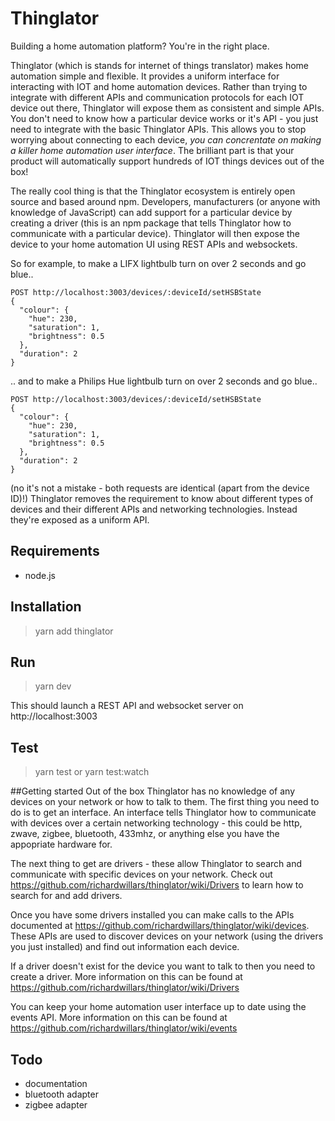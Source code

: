 # Thinglator

Building a home automation platform? You're in the right place.

Thinglator (which is stands for internet of things translator) makes home automation simple and flexible. It provides a uniform interface for interacting with IOT and home automation devices. Rather than trying to integrate with different APIs and communication protocols for each IOT device out there, Thinglator will expose them as consistent and simple APIs. You don't need to know how a particular device works or it's API - you just need to integrate with the basic Thinglator APIs. This allows you to stop worrying about connecting to each device, _you can concrentate on making a killer home automation user interface_. The brilliant part is that your product will automatically support hundreds of IOT things devices out of the box!

The really cool thing is that the Thinglator ecosystem is entirely open source and based around npm. Developers, manufacturers (or anyone with knowledge of JavaScript) can add support for a particular device by creating a driver (this is an npm package that tells Thinglator how to communicate with a particular device). Thinglator will then expose the device to your home automation UI using REST APIs and websockets.

So for example, to make a LIFX lightbulb turn on over 2 seconds and go blue..

    POST http://localhost:3003/devices/:deviceId/setHSBState
    {
      "colour": {
        "hue": 230,
        "saturation": 1,
        "brightness": 0.5
      },
      "duration": 2
    }

.. and to make a Philips Hue lightbulb turn on over 2 seconds and go blue..

    POST http://localhost:3003/devices/:deviceId/setHSBState
    {
      "colour": {
        "hue": 230,
        "saturation": 1,
        "brightness": 0.5
      },
      "duration": 2
    }

(no it's not a mistake - both requests are identical (apart from the device ID)!)
Thinglator removes the requirement to know about different types of devices and their different APIs and networking technologies. Instead they're exposed as a uniform API.

## Requirements

* node.js

## Installation

> yarn add thinglator

## Run

> yarn dev

This should launch a REST API and websocket server on http://localhost:3003

## Test

> yarn test
> or
> yarn test:watch

##Getting started
Out of the box Thinglator has no knowledge of any devices on your network or how to talk to them. The first thing you need to do is to get an interface. An interface tells Thinglator how to communicate with devices over a certain networking technology - this could be http, zwave, zigbee, bluetooth, 433mhz, or anything else you have the appopriate hardware for.

The next thing to get are drivers - these allow Thinglator to search and communicate with specific devices on your network. Check out https://github.com/richardwillars/thinglator/wiki/Drivers to learn how to search for and add drivers.

Once you have some drivers installed you can make calls to the APIs documented at https://github.com/richardwillars/thinglator/wiki/devices. These APIs are used to discover devices on your network (using the drivers you just installed) and find out information each device.

If a driver doesn't exist for the device you want to talk to then you need to create a driver. More information on this can be found at https://github.com/richardwillars/thinglator/wiki/Drivers

You can keep your home automation user interface up to date using the events API. More information on this can be found at https://github.com/richardwillars/thinglator/wiki/events

## Todo

* documentation
* bluetooth adapter
* zigbee adapter
